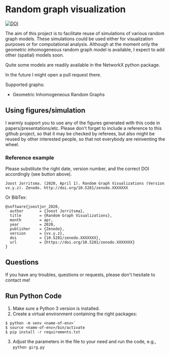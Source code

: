 # Random graph visualization
[![DOI](https://zenodo.org/badge/252113254.svg)](https://zenodo.org/badge/latestdoi/252113254)

The aim of this project is to facilitate reuse of simulations of various random graph models.
These simulations could be used either for visualization purposes or for computational analysis.
Although at the moment only the geometric inhomogeneous random graph model is available, I expect to add other (spatial) models soon.

Quite some models are readily available in the NetworkX python package.

In the future I might open a pull request there.

Supported graphs:
  - Geometric Inhomogeneous Random Graphs

## Using figures/simulation
I warmly support you to use any of the figures generated with this code in papers/presentations/etc.
Please don't forget to include a reference to this github project, so that it may be checked by referees,
but also might be reused by other interested people, so that not everybody are reinventing the wheel.

### Reference example
Please substitute the right date, version number, and the correct DOI accordingly (see button above).
```
Joost Jorritsma. (2020, April 1). Random Graph Visualizations (Version vx.y.z). Zenodo. http://doi.org/10.5281/zenodo.XXXXXXX
```

Or BibTex:
```
@software{joostjor_2020,
  author       = {Joost Jorritsma},
  title        = {Random Graph Visualizations},
  month        = apr,
  year         = 2020,
  publisher    = {Zenodo},
  version      = {vx.y.z},
  doi          = {10.5281/zenodo.XXXXXXX},
  url          = {https://doi.org/10.5281/zenodo.XXXXXXX}
}
```

## Questions
If you have any troubles, questions or requests, please don't hesitate to contact me!

## Run Python Code
1. Make sure a Python 3 version is installed.
2. Create a virtual environment containing the right packages:
  ```
  $ python -m venv <name-of-env>`
  $ source <name-of-env>/bin/activate
  $ pip install -r requirements.txt
  ```
3. Adjust the parameters in the file to your need and run the code, e.g., `python girg.py`
